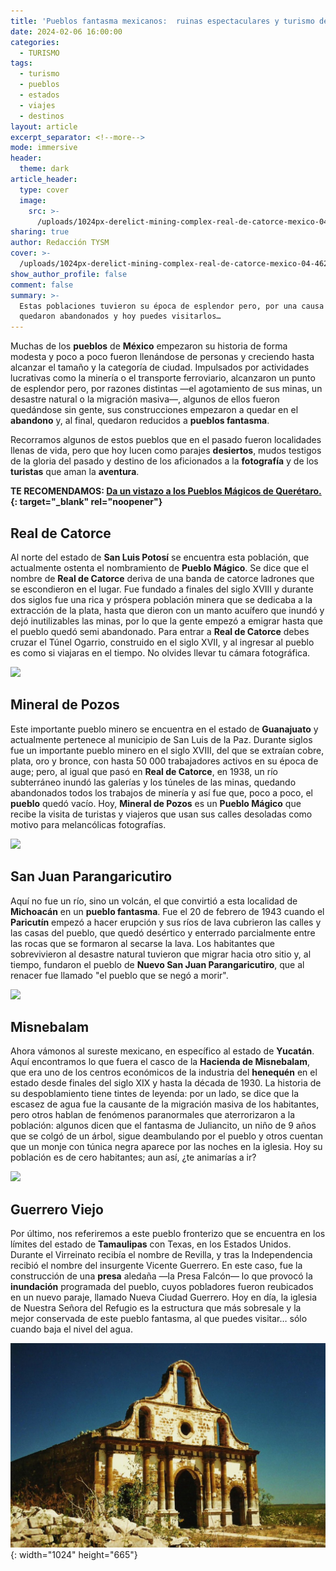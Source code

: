 ```yaml
---
title: 'Pueblos fantasma mexicanos:  ruinas espectaculares y turismo de aventura'
date: 2024-02-06 16:00:00
categories:
  - TURISMO
tags:
  - turismo
  - pueblos
  - estados
  - viajes
  - destinos
layout: article
excerpt_separator: <!--more-->
mode: immersive
header:
  theme: dark
article_header:
  type: cover
  image:
    src: >-
      /uploads/1024px-derelict-mining-complex-real-de-catorce-mexico-04-46298235622.jpeg
sharing: true
author: Redacción TYSM
cover: >-
  /uploads/1024px-derelict-mining-complex-real-de-catorce-mexico-04-46298235622.jpeg
show_author_profile: false
comment: false
summary: >-
  Estas poblaciones tuvieron su época de esplendor pero, por una causa u otra,
  quedaron abandonados y hoy puedes visitarlos…
---
```

Muchas de los **pueblos** de **México** empezaron su historia de forma modesta y poco a poco fueron llenándose de personas y creciendo hasta alcanzar el tamaño y la categoría de ciudad. Impulsados por actividades lucrativas como la minería o el transporte ferroviario, alcanzaron un punto de esplendor pero, por razones distintas —el agotamiento de sus minas, un desastre natural o la migración masiva—, algunos de ellos fueron quedándose sin gente, sus construcciones empezaron a quedar en el **abandono** y, al final, quedaron reducidos a **pueblos fantasma**.

Recorramos algunos de estos pueblos que en el pasado fueron localidades llenas de vida, pero que hoy lucen como parajes **desiertos**, mudos testigos de la gloria del pasado y destino de los aficionados a la **fotografía** y de los **turistas** que aman la **aventura**.

**TE RECOMENDAMOS: [Da un vistazo a los Pueblos Mágicos de Querétaro.](https://blog.tonoysumariachi.com/turismo/2022/11/04/pueblos-magicos-en-el-estado-de-queretaro.html){: target="_blank" rel="noopener"}**

## Real de Catorce

Al norte del estado de **San Luis Potosí** se encuentra esta población, que actualmente ostenta el nombramiento de **Pueblo Mágico**. Se dice que el nombre de **Real de Catorce** deriva de una banda de catorce ladrones que se escondieron en el lugar. Fue fundado a finales del siglo XVIII y durante dos siglos fue una rica y próspera población minera que se dedicaba a la extracción de la plata, hasta que dieron con un manto acuífero que inundó y dejó inutilizables las minas, por lo que la gente empezó a emigrar hasta que el pueblo quedó semi abandonado. Para entrar a **Real de Catorce** debes cruzar el Túnel Ogarrio, construido en el siglo XVII, y al ingresar al pueblo es como si viajaras en el tiempo. No olvides llevar tu cámara fotográfica.

![](https://upload.wikimedia.org/wikipedia/commons/thumb/e/e4/Vista_de_Real_de_Catorce.jpg/1024px-Vista_de_Real_de_Catorce.jpg)

## Mineral de Pozos

Este importante pueblo minero se encuentra en el estado de **Guanajuato** y actualmente pertenece al municipio de San Luis de la Paz. Durante siglos fue un importante pueblo minero en el siglo XVIII, del que se extraían cobre, plata, oro y bronce, con hasta 50 000 trabajadores activos en su época de auge; pero, al igual que pasó en **Real de Catorce**, en 1938, un río subterráneo inundó las galerías y los túneles de las minas, quedando abandonados todos los trabajos de minería y así fue que, poco a poco, el **pueblo** quedó vacío. Hoy, **Mineral de Pozos** es un **Pueblo Mágico** que recibe la visita de turistas y viajeros que usan sus calles desoladas como motivo para melancólicas fotografías.

![](https://upload.wikimedia.org/wikipedia/commons/thumb/b/b7/Hacienda_en_Mineral_de_Pozos%2C_Guanajuato_1.jpg/1024px-Hacienda_en_Mineral_de_Pozos%2C_Guanajuato_1.jpg)

## San Juan Parangaricutiro

Aquí no fue un río, sino un volcán, el que convirtió a esta localidad de **Michoacán** en un **pueblo fantasma**. Fue el 20 de febrero de 1943 cuando el **Paricutín** empezó a hacer erupción y sus ríos de lava cubrieron las calles y las casas del pueblo, que quedó desértico y enterrado parcialmente entre las rocas que se formaron al secarse la lava. Los habitantes que sobrevivieron al desastre natural tuvieron que migrar hacia otro sitio y, al tiempo, fundaron el pueblo de **Nuevo San Juan Parangaricutiro**, que al renacer fue llamado "el pueblo que se negó a morir".

![](https://upload.wikimedia.org/wikipedia/commons/thumb/3/3c/San_Juan_Parangaricutiro%2C_iglesia_07.jpg/1024px-San_Juan_Parangaricutiro%2C_iglesia_07.jpg)

## Misnebalam

Ahora vámonos al sureste mexicano, en específico al estado de **Yucatán**. Aquí encontramos lo que fuera el casco de la **Hacienda de Misnebalam**, que era uno de los centros económicos de la industria del **henequén** en el estado desde finales del siglo XIX y hasta la década de 1930. La historia de su despoblamiento tiene tintes de leyenda: por un lado, se dice que la escasez de agua fue la causante de la migración masiva de los habitantes, pero otros hablan de fenómenos paranormales que aterrorizaron a la población: algunos dicen que el fantasma de Juliancito, un niño de 9 años que se colgó de un árbol, sigue deambulando por el pueblo y otros cuentan que un monje con túnica negra aparece por las noches en la iglesia. Hoy su población es de cero habitantes; aun así, ¿te animarías a ir?

![](https://upload.wikimedia.org/wikipedia/commons/thumb/e/e0/Misnebalam%2C_Yucat%C3%A1n_%2818%29.jpg/1024px-Misnebalam%2C_Yucat%C3%A1n_%2818%29.jpg)

## Guerrero Viejo

Por último, nos referiremos a este pueblo fronterizo que se encuentra en los límites del estado de **Tamaulipas** con Texas, en los Estados Unidos. Durante el Virreinato recibía el nombre de Revilla, y tras la Independencia recibió el nombre del insurgente Vicente Guerrero. En este caso, fue la construcción de una **presa** aledaña —la Presa Falcón— lo que provocó la **inundación** programada del pueblo, cuyos pobladores fueron reubicados en un nuevo paraje, llamado Nueva Ciudad Guerrero. Hoy en día, la iglesia de Nuestra Señora del Refugio es la estructura que más sobresale y la mejor conservada de este pueblo fantasma, al que puedes visitar… sólo cuando baja el nivel del agua.

![](/uploads/1024px-guerreroviejo.jpg){: width="1024" height="665"}